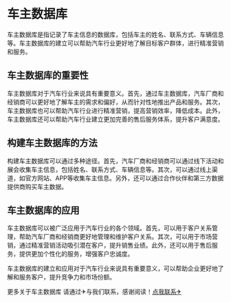# 车主数据库

车主数据库是指记录了车主信息的数据库，包括车主的姓名、联系方式、车辆信息等。车主数据库的建立可以帮助汽车行业更好地了解目标客户群体，进行精准营销和服务。

## 车主数据库的重要性

车主数据库对于汽车行业来说具有重要意义。首先，通过车主数据库，汽车厂商和经销商可以更好地了解车主的需求和偏好，从而针对性地推出产品和服务。其次，车主数据库也可以帮助汽车行业进行精准营销，提高营销效率，降低成本。此外，车主数据库还可以帮助汽车行业建立更加完善的售后服务体系，提升客户满意度。

## 构建车主数据库的方法

构建车主数据库可以通过多种途径。首先，汽车厂商和经销商可以通过线下活动和展会收集车主信息，包括姓名、联系方式、车辆信息等。其次，可以通过线上渠道，如官方网站、APP等收集车主信息。另外，还可以通过合作伙伴和第三方数据提供商购买车主数据。

## 车主数据库的应用

车主数据库可以被广泛应用于汽车行业的各个领域。首先，可以用于客户关系管理，帮助汽车厂商和经销商更好地管理和维护客户关系。其次，可以用于市场营销，通过精准营销活动吸引潜在客户，提升销售业绩。此外，还可以用于售后服务，提供更加个性化的服务，增强客户忠诚度。

车主数据库的建立和应用对于汽车行业来说具有重要意义，可以帮助企业更好地了解和服务客户，提升竞争力和市场份额。

更多关于车主数据库 请通过✈与我们联系，感谢阅读！[点我联系✈](https://dl.k02.cc)
